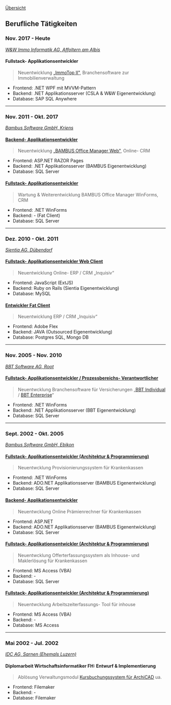 [Übersicht](README.md)

## Berufliche Tätigkeiten

### Nov. 2017 - Heute

[_W&W Immo Informatik AG, Affoltern am Albis_](https://www.wwimmo.ch/home.html)

#### Fullstack- Applikationsentwickler

> Neuentwicklung [„ImmoTop II"](https://www.wwimmo.ch/produkte/immotop2.html), Branchensoftware zur Immobilienverwaltung
* Frontend: .NET WPF mit MVVM-Pattern
* Backend: .NET Applikationsserver (CSLA & W&W Eigenentwicklung)
* Database: SAP SQL Anywhere

---

### Nov. 2011 - Okt. 2017

[_Bambus Software GmbH, Kriens_](http://www.bambus-software.ch/#/home)

#### [Backend- Applikationsentwickler](/docs/Arbeitszeugnisse/2016_Bambus_GmbH.pdf)

> Neuentwicklung [„BAMBUS Office Manager Web"](http://www.bambus-software.ch/#/software-loesung/bambus-office-manager), Online- CRM
* Frontend: ASP.NET RAZOR Pages
* Backend: .NET Applikationsserver (BAMBUS Eigenentwicklung)
* Database: SQL Server

#### [Fullstack- Applikationsentwickler](/docs/Arbeitszeugnisse/2016_Bambus_GmbH.pdf)

> Wartung & Weiterentwicklung BAMBUS Office Manager WinForms, CRM
* Frontend: .NET WinForms
* Backend: - (Fat Client)
* Database: SQL Server

---

### Dez. 2010 - Okt. 2011

[_Sientia AG, Dübendorf_](www.scayla.com)

#### [Fullstack- Applikationsentwickler Web Client](/docs/Arbeitszeugnisse/2011_SientiaAG.pdf)

> Neuentwicklung Online- ERP / CRM „Inquisiv“
* Frontend: JavaScript (ExtJS)
* Backend: Ruby on Rails (Sientia Eigenentwicklung)
* Database: MySQL

#### [Entwickler Fat Client](/docs/Arbeitszeugnisse/2011_SientiaAG.pdf)

> Neuentwicklung ERP / CRM „Inquisiv“
* Frontend: Adobe Flex
* Backend: JAVA (Outsourced Eigenentwicklung)
* Database: Postgres SQL, Mongo DB

---

### Nov. 2005 - Nov. 2010

[_BBT Software AG, Root_](http://www.bbtsoftware.ch/)

#### [Fullstack- Applikationsentwickler / Prozessbereichs- Verantwortlicher](/docs/Arbeitszeugnisse/2010_BBTAG.pdf)

> Neuentwcklung Branchensoftware für Versicherungen „[BBT Individual](http://www.bbtsoftware.ch/kranken-versicherung.html) / [BBT Enterprise](http://www.bbtsoftware.ch/unfall-versicherung.html)“
* Frontend: .NET WinForms
* Backend: .NET Applikationsserver (BBT Eigenentwicklung)
* Database: SQL Server

---

### Sept. 2002 - Okt. 2005

[_Bambus Software GmbH, Ebikon_](http://www.bambus-software.ch/#/home)

#### [Fullstack- Applikationsentwickler (Architektur & Programmierung)](docs/Arbeitszeugnisse/2005_BambusGmbH.pdf)

> Neuentwcklung Provisionierungssystem für Krankenkassen
* Frontend: .NET WinForms
* Backend: ADO.NET Applikationsserver (BAMBUS Eigenentwicklung)
* Database: SQL Server

#### [Backend- Applikationsentwickler](/docs/Arbeitszeugnisse/2016_Bambus_GmbH.pdf)

> Neuentwcklung Online Prämienrechner für Krankenkassen
* Frontend: ASP.NET
* Backend: ADO.NET Applikationsserver (BAMBUS Eigenentwicklung)
* Database: SQL Server

#### [Fullstack- Applikationsentwickler (Architektur & Programmierung)](/docs/Arbeitszeugnisse/2016_Bambus_GmbH.pdf)

> Neuentwcklung Offerterfassungssystem als Inhouse- und Maklerlösung für Krankenkassen
* Frontend: MS Access (VBA)
* Backend: -
* Database: SQL Server

#### [Fullstack- Applikationsentwickler (Architektur & Programmierung)](/docs/Arbeitszeugnisse/2016_Bambus_GmbH.pdf)

> Neuentwcklung Arbeitszeiterfassungs- Tool für inhouse 
* Frontend: MS Access (VBA)
* Backend: -
* Database: MS Access

---

### Mai 2002 - Jul. 2002

[_IDC AG, Sarnen (Ehemals Luzern)_](http://www.idc.ch/)

#### Diplomarbeit Wirtschaftsinformatiker FH: Entwurf & Implementierung

> Ablösung Verwaltungsmodul [Kursbuchungssystem für ArchiCAD](http://www.ac-academy.ch/) ua.
* Frontend: Filemaker
* Backend: -
* Database: Filemaker
